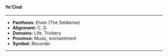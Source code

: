 #### Ye'Cind
___

- **Pantheon:** Elven (The Seldarine)
- **Alignment:** C, G
- **Domains:** Life, Trickery
- **Province:** Music, enchantment
- **Symbol:** Recorder
___

